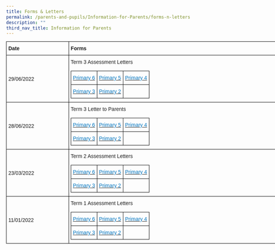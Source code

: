 ```yaml
---
title: Forms & Letters
permalink: /parents-and-pupils/Information-for-Parents/forms-n-letters
description: ""
third_nav_title: Information for Parents
---
```

<style type="text/css">
.tg  {border-collapse:collapse;border-spacing:0;margin:0px auto;}
.tg td{border-color:black;border-style:solid;border-width:1px;font-family:Arial, sans-serif;font-size:14px;
  overflow:hidden;padding:10px 5px;word-break:normal;}
.tg th{border-color:black;border-style:solid;border-width:1px;font-family:Arial, sans-serif;font-size:14px;
  font-weight:normal;overflow:hidden;padding:10px 5px;word-break:normal;}
.tg .tg-cly1{text-align:left;vertical-align:middle}
.tg .tg-1wig{font-weight:bold;text-align:left;vertical-align:top}
.tg .tg-0lax{text-align:left;vertical-align:top}
</style>
<table class="tg" style="undefined;table-layout: fixed; width: 790px">
<colgroup>
<col style="width: 170px">
<col style="width: 620px">
</colgroup>
<thead>
  <tr>
    <th class="tg-1wig">Date </th>
    <th class="tg-0lax"><span style="font-weight:bold">Forms</span></th>
  </tr>
</thead>
<tbody>
  <tr>
    <td class="tg-cly1"><span style="font-weight:inherit;font-style:inherit">29/06/2022</span></td>
    <td class="tg-cly1"><span style="font-weight:400;font-style:normal">Term 3 Assessment Letters</span><br><br><style type="text/css">
.tg  {border-collapse:collapse;border-spacing:0;margin:0px auto;}
.tg td{border-color:black;border-style:solid;border-width:1px;font-family:Arial, sans-serif;font-size:14px;
  overflow:hidden;padding:10px 5px;word-break:normal;}
.tg th{border-color:black;border-style:solid;border-width:1px;font-family:Arial, sans-serif;font-size:14px;
  font-weight:normal;overflow:hidden;padding:10px 5px;word-break:normal;}
.tg .tg-cly1{text-align:left;vertical-align:middle}
.tg .tg-rxep{color:#0274BE;text-align:left;vertical-align:top}
</style>
<table class="tg">
<thead>
  <tr>
    <th class="tg-rxep"><a href="/files/2022-T3-P6-Assessment-Letter.pdf"><span style="font-weight:inherit;font-style:inherit;text-decoration:none;color:#0274BE;background-color:transparent">Primary 6</span></a></th>
    <th class="tg-rxep"><a href="https://www.guangyangpri.moe.edu.sg/wp-content/uploads/2022/06/2022-T3-P5-Assessment-Letter.pdf"><span style="font-weight:inherit;font-style:inherit;text-decoration:none;color:#0274BE;background-color:transparent">Primary 5</span></a></th>
    <th class="tg-rxep"><a href="https://www.guangyangpri.moe.edu.sg/wp-content/uploads/2022/06/2022-T3-P4-Assessment-Letter-.pdf"><span style="font-weight:inherit;font-style:inherit;text-decoration:none;color:#0274BE;background-color:transparent">Primary 4</span></a></th>
  </tr>
</thead>
<tbody>
  <tr>
    <td class="tg-rxep"><a href="https://www.guangyangpri.moe.edu.sg/wp-content/uploads/2022/06/2022-T3-P3-Assessment-Letter.pdf"><span style="font-weight:inherit;font-style:inherit;text-decoration:none;color:#0274BE;background-color:transparent">Primary 3</span></a></td>
    <td class="tg-rxep"><a href="https://www.guangyangpri.moe.edu.sg/wp-content/uploads/2022/06/2022-T3-P2-Assessment-Letter.pdf"><span style="font-weight:inherit;font-style:inherit;text-decoration:none;color:#0274BE;background-color:transparent">Primary 2</span></a></td>
    <td class="tg-cly1"></td>
  </tr>
</tbody>
</table></td>
  </tr>
  <tr>
    <td class="tg-cly1"><span style="font-weight:inherit;font-style:inherit">28/06/2022</span></td>
    <td class="tg-cly1"><span style="font-weight:400;font-style:normal">Term 3 Letter to Parents</span><br><br><style type="text/css">
.tg  {border-collapse:collapse;border-spacing:0;margin:0px auto;}
.tg td{border-color:black;border-style:solid;border-width:1px;font-family:Arial, sans-serif;font-size:14px;
  overflow:hidden;padding:10px 5px;word-break:normal;}
.tg th{border-color:black;border-style:solid;border-width:1px;font-family:Arial, sans-serif;font-size:14px;
  font-weight:normal;overflow:hidden;padding:10px 5px;word-break:normal;}
.tg .tg-cly1{text-align:left;vertical-align:middle}
.tg .tg-rxep{color:#0274BE;text-align:left;vertical-align:top}
</style>
<table class="tg">
<thead>
  <tr>
    <th class="tg-rxep"><a href="https://www.guangyangpri.moe.edu.sg/wp-content/uploads/2022/06/2022-T3-P6-Assessment-Letter.pdf"><span style="font-weight:inherit;font-style:inherit;text-decoration:none;color:#0274BE;background-color:transparent">Primary 6</span></a></th>
    <th class="tg-rxep"><a href="https://www.guangyangpri.moe.edu.sg/wp-content/uploads/2022/06/2022-T3-P5-Assessment-Letter.pdf"><span style="font-weight:inherit;font-style:inherit;text-decoration:none;color:#0274BE;background-color:transparent">Primary 5</span></a></th>
    <th class="tg-rxep"><a href="https://www.guangyangpri.moe.edu.sg/wp-content/uploads/2022/06/2022-T3-P4-Assessment-Letter-.pdf"><span style="font-weight:inherit;font-style:inherit;text-decoration:none;color:#0274BE;background-color:transparent">Primary 4</span></a></th>
  </tr>
</thead>
<tbody>
  <tr>
    <td class="tg-rxep"><a href="https://www.guangyangpri.moe.edu.sg/wp-content/uploads/2022/06/2022-T3-P3-Assessment-Letter.pdf"><span style="font-weight:inherit;font-style:inherit;text-decoration:none;color:#0274BE;background-color:transparent">Primary 3</span></a></td>
    <td class="tg-rxep"><a href="https://www.guangyangpri.moe.edu.sg/wp-content/uploads/2022/06/2022-T3-P2-Assessment-Letter.pdf"><span style="font-weight:inherit;font-style:inherit;text-decoration:none;color:#0274BE;background-color:transparent">Primary 2</span></a></td>
    <td class="tg-cly1"></td>
  </tr>
</tbody>
</table></td>
  </tr>
  <tr>
    <td class="tg-cly1"><span style="font-weight:inherit;font-style:inherit">23/03/2022</span></td>
    <td class="tg-cly1"><span style="font-weight:400;font-style:normal">Term 2 Assessment Letters</span><br><br><style type="text/css">
.tg  {border-collapse:collapse;border-spacing:0;margin:0px auto;}
.tg td{border-color:black;border-style:solid;border-width:1px;font-family:Arial, sans-serif;font-size:14px;
  overflow:hidden;padding:10px 5px;word-break:normal;}
.tg th{border-color:black;border-style:solid;border-width:1px;font-family:Arial, sans-serif;font-size:14px;
  font-weight:normal;overflow:hidden;padding:10px 5px;word-break:normal;}
.tg .tg-cly1{text-align:left;vertical-align:middle}
.tg .tg-rxep{color:#0274BE;text-align:left;vertical-align:top}
</style>
<table class="tg">
<thead>
  <tr>
    <th class="tg-rxep"><a href="https://www.guangyangpri.moe.edu.sg/wp-content/uploads/2022/06/2022-T3-P6-Assessment-Letter.pdf"><span style="font-weight:inherit;font-style:inherit;text-decoration:none;color:#0274BE;background-color:transparent">Primary 6</span></a></th>
    <th class="tg-rxep"><a href="https://www.guangyangpri.moe.edu.sg/wp-content/uploads/2022/06/2022-T3-P5-Assessment-Letter.pdf"><span style="font-weight:inherit;font-style:inherit;text-decoration:none;color:#0274BE;background-color:transparent">Primary 5</span></a></th>
    <th class="tg-rxep"><a href="https://www.guangyangpri.moe.edu.sg/wp-content/uploads/2022/06/2022-T3-P4-Assessment-Letter-.pdf"><span style="font-weight:inherit;font-style:inherit;text-decoration:none;color:#0274BE;background-color:transparent">Primary 4</span></a></th>
  </tr>
</thead>
<tbody>
  <tr>
    <td class="tg-rxep"><a href="https://www.guangyangpri.moe.edu.sg/wp-content/uploads/2022/06/2022-T3-P3-Assessment-Letter.pdf"><span style="font-weight:inherit;font-style:inherit;text-decoration:none;color:#0274BE;background-color:transparent">Primary 3</span></a></td>
    <td class="tg-rxep"><a href="https://www.guangyangpri.moe.edu.sg/wp-content/uploads/2022/06/2022-T3-P2-Assessment-Letter.pdf"><span style="font-weight:inherit;font-style:inherit;text-decoration:none;color:#0274BE;background-color:transparent">Primary 2</span></a></td>
    <td class="tg-cly1"></td>
  </tr>
</tbody>
</table></td>
  </tr>
  <tr>
    <td class="tg-cly1"><span style="font-weight:inherit;font-style:inherit">11/01/2022</span></td>
    <td class="tg-cly1"><span style="font-weight:400;font-style:normal">Term 1 Assessment Letters</span><br><br><style type="text/css">
.tg  {border-collapse:collapse;border-spacing:0;margin:0px auto;}
.tg td{border-color:black;border-style:solid;border-width:1px;font-family:Arial, sans-serif;font-size:14px;
  overflow:hidden;padding:10px 5px;word-break:normal;}
.tg th{border-color:black;border-style:solid;border-width:1px;font-family:Arial, sans-serif;font-size:14px;
  font-weight:normal;overflow:hidden;padding:10px 5px;word-break:normal;}
.tg .tg-cly1{text-align:left;vertical-align:middle}
.tg .tg-rxep{color:#0274BE;text-align:left;vertical-align:top}
</style>
<table class="tg">
<thead>
  <tr>
    <th class="tg-rxep"><a href="https://www.guangyangpri.moe.edu.sg/wp-content/uploads/2022/06/2022-T3-P6-Assessment-Letter.pdf"><span style="font-weight:inherit;font-style:inherit;text-decoration:none;color:#0274BE;background-color:transparent">Primary 6</span></a></th>
    <th class="tg-rxep"><a href="https://www.guangyangpri.moe.edu.sg/wp-content/uploads/2022/06/2022-T3-P5-Assessment-Letter.pdf"><span style="font-weight:inherit;font-style:inherit;text-decoration:none;color:#0274BE;background-color:transparent">Primary 5</span></a></th>
    <th class="tg-rxep"><a href="https://www.guangyangpri.moe.edu.sg/wp-content/uploads/2022/06/2022-T3-P4-Assessment-Letter-.pdf"><span style="font-weight:inherit;font-style:inherit;text-decoration:none;color:#0274BE;background-color:transparent">Primary 4</span></a></th>
  </tr>
</thead>
<tbody>
  <tr>
    <td class="tg-rxep"><a href="https://www.guangyangpri.moe.edu.sg/wp-content/uploads/2022/06/2022-T3-P3-Assessment-Letter.pdf"><span style="font-weight:inherit;font-style:inherit;text-decoration:none;color:#0274BE;background-color:transparent">Primary 3</span></a></td>
    <td class="tg-rxep"><a href="https://www.guangyangpri.moe.edu.sg/wp-content/uploads/2022/06/2022-T3-P2-Assessment-Letter.pdf"><span style="font-weight:inherit;font-style:inherit;text-decoration:none;color:#0274BE;background-color:transparent">Primary 2</span></a></td>
    <td class="tg-cly1"></td>
  </tr>
</tbody>
</table></td>
  </tr>
</tbody>
</table>